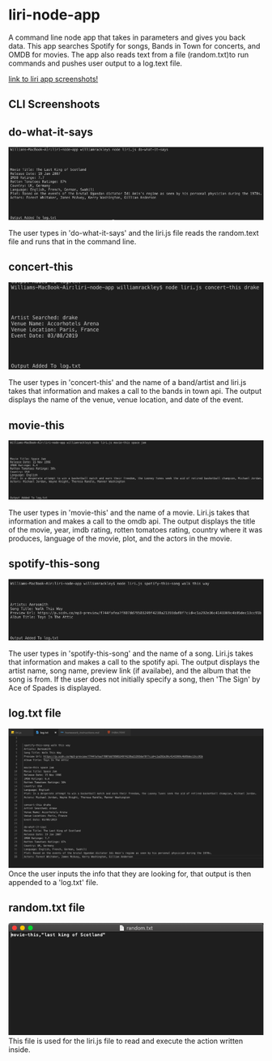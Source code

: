 # liri-node-app
A command line node app that takes in parameters and gives you back data. This app searches Spotify for songs, Bands in Town for concerts, and OMDB for movies. The app also reads text from a file (random.txt)to run commands and pushes user output to a log.text file.

[link to liri app screenshots!](https://willrackley.github.io/liri-node-app/)

## CLI Screenshoots

## do-what-it-says
![do-what-it-says](doWhatItSays.png) 

The user types in 'do-what-it-says' and the liri.js file reads the random.text file and runs that in the command line.

## concert-this
![concert-this](concertThis.png) 

The user types in 'concert-this' and the name of a band/artist and liri.js takes that information and makes a call to the bands in town api. The output displays the name of the venue, venue location, and date of the event.

## movie-this
![movie-this](movieThis.png) 

The user types in 'movie-this' and the name of a movie. Liri.js takes that information and makes a call to the omdb api. The output displays the title of the movie, year, imdb rating, rotten tomatoes rating, country where it was produces, language of the movie, plot, and the actors in the movie. 

## spotify-this-song
![spotify-this-song](spotifyThis.png)

The user types in 'spotify-this-song' and the name of a song. Liri.js takes that information and makes a call to the spotify api. The output displays the artist name, song name, preview link (if availabe), and the album that the song is from. If the user does not initially specify a song, then 'The Sign' by Ace of Spades is displayed.

## log.txt file
![log.txt](logSS.png)
Once the user inputs the info that they are looking for, that output is then appended to a 'log.txt' file.

## random.txt file
![random.txt](randomSS.png)
This file is used for the liri.js file to read and execute the action written inside.
